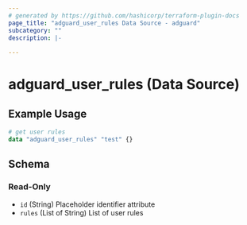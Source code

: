 ```yaml
---
# generated by https://github.com/hashicorp/terraform-plugin-docs
page_title: "adguard_user_rules Data Source - adguard"
subcategory: ""
description: |-
  
---
```


# adguard_user_rules (Data Source)



## Example Usage

```terraform
# get user rules
data "adguard_user_rules" "test" {}
```

<!-- schema generated by tfplugindocs -->
## Schema

### Read-Only

- `id` (String) Placeholder identifier attribute
- `rules` (List of String) List of user rules


